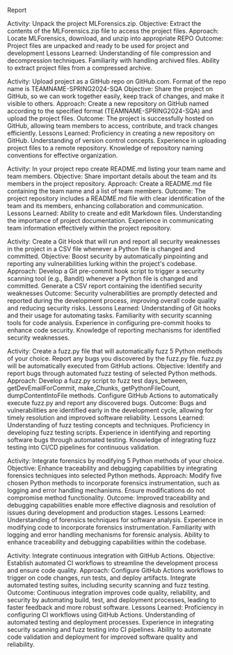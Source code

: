 Report

Activity: Unpack the project MLForensics.zip.
Objective: Extract the contents of the MLForensics.zip file to access the project files.
Approach: Locate MLForensics, download, and unzip into appropriate REPO
Outcome: Project files are unpacked and ready to be used for project and development
Lessons Learned:
    Understanding of file compression and decompression techniques. 
    Familiarity with handling archived files.
    Ability to extract project files from a compressed archive.

Activity: Upload project as a GitHub repo on GitHub.com. Format of the repo name is TEAMNAME-SPRING2024-SQA
Objective: Share the project on GitHub, so we can work together easily, keep track of changes, and make it visible to others.
Approach: Create a new repository on GitHub named according to the specified format (TEAMNAME-SPRING2024-SQA) and upload the project files.
Outcome: The project is successfully hosted on GitHub, allowing team members to access, contribute, and track changes efficiently.
Lessons Learned:
    Proficiency in creating a new repository on GitHub.
    Understanding of version control concepts.
    Experience in uploading project files to a remote repository.
    Knowledge of repository naming conventions for effective organization.

Activity: In your project repo create README.md listing your team name and team members.
Objective: Share important details about the team and its members in the project repository.
Approach: Create a README.md file containing the team name and a list of team members.
Outcome: The project repository includes a README.md file with clear identification of the team and its members, enhancing collaboration and communication.
Lessons Learned:
    Ability to create and edit Markdown files.
    Understanding the importance of project documentation.
    Experience in communicating team information effectively within the project repository.

Activity: Create a Git Hook that will run and report all security weaknesses in the project in a CSV file whenever a Python file is changed and committed.
Objective: Boost security by automatically pinpointing and reporting any vulnerabilities lurking within the project's codebase.
Approach: Develop a Git pre-commit hook script to trigger a security scanning tool (e.g., Bandit) whenever a Python file is changed and committed. Generate a CSV report containing the identified security weaknesses
Outcome: Security vulnerabilities are promptly detected and reported during the development process, improving overall code quality and reducing security risks.
Lessons Learned:
    Understanding of Git hooks and their usage for automating tasks.
    Familiarity with security scanning tools for code analysis.
    Experience in configuring pre-commit hooks to enhance code security.
    Knowledge of reporting mechanisms for identified security weaknesses.

Activity: Create a fuzz.py file that will automatically fuzz 5 Python methods of your choice. Report any bugs you discovered by the fuzz.py file. fuzz.py will be automatically executed from GitHub actions.
Objective: Identify and report bugs through automated fuzz testing of selected Python methods.
Approach: Develop a fuzz.py script to fuzz test days_between, getDevEmailForCommit, make_Chunks, getPythonFileCount, dumpContentIntoFile methods. Configure GitHub Actions to automatically execute fuzz.py and report any discovered bugs.
Outcome: Bugs and vulnerabilities are identified early in the development cycle, allowing for timely resolution and improved software reliability.
Lessons Learned:
    Understanding of fuzz testing concepts and techniques.
    Proficiency in developing fuzz testing scripts.
    Experience in identifying and reporting software bugs through automated testing.
    Knowledge of integrating fuzz testing into CI/CD pipelines for continuous validation.

Activity: Integrate forensics by modifying 5 Python methods of your choice.
Objective: Enhance traceability and debugging capabilities by integrating forensics techniques into selected Python methods.
Approach: Modify five chosen Python methods to incorporate forensics instrumentation, such as logging and error handling mechanisms. Ensure modifications do not compromise method functionality.
Outcome: Improved traceability and debugging capabilities enable more effective diagnosis and resolution of issues during development and production stages.
Lessons Learned:
    Understanding of forensics techniques for software analysis.
    Experience in modifying code to incorporate forensics instrumentation.
    Familiarity with logging and error handling mechanisms for forensic analysis.
    Ability to enhance traceability and debugging capabilities within the codebase.

Activity: Integrate continuous integration with GitHub Actions. 
Objective: Establish automated CI workflows to streamline the development process and ensure code quality.
Approach: Configure GitHub Actions workflows to trigger on code changes, run tests, and deploy artifacts. Integrate automated testing suites, including security scanning and fuzz testing.
Outcome: Continuous integration improves code quality, reliability, and security by automating build, test, and deployment processes, leading to faster feedback and more robust software.
Lessons Learned:
    Proficiency in configuring CI workflows using GitHub Actions.
    Understanding of automated testing and deployment processes.
    Experience in integrating security scanning and fuzz testing into CI pipelines.
    Ability to automate code validation and deployment for improved software quality and reliability.
